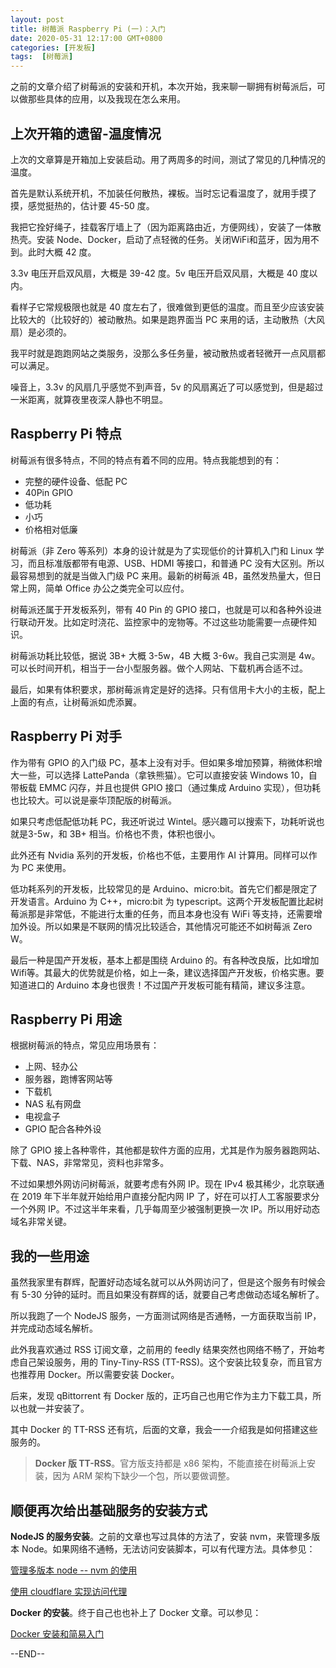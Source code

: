 ```yaml
---
layout: post
title: 树莓派 Raspberry Pi (一)：入门 
date: 2020-05-31 12:17:00 GMT+0800
categories: [开发板]
tags:  [树莓派]
---
```


之前的文章介绍了树莓派的安装和开机，本次开始，我来聊一聊拥有树莓派后，可以做那些具体的应用，以及我现在怎么来用。

<!-- more -->

## 上次开箱的遗留-温度情况

上次的文章算是开箱加上安装启动。用了两周多的时间，测试了常见的几种情况的温度。

首先是默认系统开机，不加装任何散热，裸板。当时忘记看温度了，就用手摸了摸，感觉挺热的，估计要 45-50 度。

我把它拴好绳子，挂载客厅墙上了（因为距离路由近，方便网线），安装了一体散热壳。安装 Node、Docker，启动了点轻微的任务。关闭WiFi和蓝牙，因为用不到。此时大概 42 度。

3.3v 电压开启双风扇，大概是 39-42 度。5v 电压开启双风扇，大概是 40 度以内。

看样子它常规极限也就是 40 度左右了，很难做到更低的温度。而且至少应该安装比较大的（比较好的）被动散热。如果是跑界面当 PC 来用的话，主动散热（大风扇）是必须的。

我平时就是跑跑网站之类服务，没那么多任务量，被动散热或者轻微开一点风扇都可以满足。

噪音上，3.3v 的风扇几乎感觉不到声音，5v 的风扇离近了可以感觉到，但是超过一米距离，就算夜里夜深人静也不明显。

## Raspberry Pi 特点

树莓派有很多特点，不同的特点有着不同的应用。特点我能想到的有：

* 完整的硬件设备、低配 PC
* 40Pin GPIO
* 低功耗
* 小巧
* 价格相对低廉

树莓派（非 Zero 等系列）本身的设计就是为了实现低价的计算机入门和 Linux 学习，而且标准版都带有电源、USB、HDMI 等接口，和普通 PC 没有大区别。所以最容易想到的就是当做入门级 PC 来用。最新的树莓派 4B，虽然发热量大，但日常上网，简单 Office 办公之类完全可以应付。

树莓派还属于开发板系列，带有 40 Pin 的 GPIO 接口，也就是可以和各种外设进行联动开发。比如定时浇花、监控家中的宠物等。不过这些功能需要一点硬件知识。

树莓派功耗比较低，据说 3B+ 大概 3-5w，4B 大概 3-6w。我自己实测是 4w。可以长时间开机，相当于一台小型服务器。做个人网站、下载机再合适不过。

最后，如果有体积要求，那树莓派肯定是好的选择。只有信用卡大小的主板，配上上面的有点，让树莓派如虎添翼。

## Raspberry Pi 对手

作为带有 GPIO 的入门级 PC，基本上没有对手。但如果多增加预算，稍微体积增大一些，可以选择 LattePanda（拿铁熊猫）。它可以直接安装 Windows 10，自带板载 EMMC 闪存，并且也提供 GPIO 接口（通过集成 Arduino 实现），但功耗也比较大。可以说是豪华顶配版的树莓派。

如果只考虑低配低功耗 PC，我还听说过 Wintel。感兴趣可以搜索下，功耗听说也就是3-5w，和 3B+ 相当。价格也不贵，体积也很小。

此外还有 Nvidia 系列的开发板，价格也不低，主要用作 AI 计算用。同样可以作为 PC 来使用。

低功耗系列的开发板，比较常见的是 Arduino、micro:bit。首先它们都是限定了开发语言。Arduino 为 C++，micro:bit 为 typescript。这两个开发板配置比起树莓派那是非常低，不能进行太重的任务，而且本身也没有 WiFi 等支持，还需要增加外设。所以如果是不联网的情况比较适合，其他情况可能还不如树莓派 Zero W。

最后一种是国产开发板，基本上都是围绕 Arduino 的。有各种改良版，比如增加 Wifi等。其最大的优势就是价格，如上一条，建议选择国产开发板，价格实惠。要知道进口的 Arduino 本身也很贵！不过国产开发板可能有精简，建议多注意。

## Raspberry Pi 用途

根据树莓派的特点，常见应用场景有：

* 上网、轻办公
* 服务器，跑博客网站等
* 下载机
* NAS 私有网盘
* 电视盒子
* GPIO 配合各种外设

除了 GPIO 接上各种零件，其他都是软件方面的应用，尤其是作为服务器跑网站、下载、NAS，非常常见，资料也非常多。

不过如果想外网访问树莓派，就要考虑有外网 IP。现在 IPv4 极其稀少，北京联通在 2019 年下半年就开始给用户直接分配内网 IP 了，好在可以打人工客服要求分一个外网 IP。不过这半年来看，几乎每周至少被强制更换一次 IP。所以用好动态域名非常关键。

## 我的一些用途

虽然我家里有群辉，配置好动态域名就可以从外网访问了，但是这个服务有时候会有 5-30 分钟的延时。而且如果没有群辉的话，就要自己考虑做动态域名解析了。

所以我跑了一个 NodeJS 服务，一方面测试网络是否通畅，一方面获取当前 IP，并完成动态域名解析。

此外我喜欢通过 RSS 订阅文章，之前用的 feedly 结果突然也网络不畅了，开始考虑自己架设服务，用的 Tiny-Tiny-RSS (TT-RSS)。这个安装比较复杂，而且官方也推荐用 Docker。所以需要安装 Docker。

后来，发现 qBittorrent 有 Docker 版的，正巧自己也用它作为主力下载工具，所以也就一并安装了。

其中 Docker 的 TT-RSS 还有坑，后面的文章，我会一一介绍我是如何搭建这些服务的。

> **Docker 版 TT-RSS**。官方版支持都是 x86 架构，不能直接在树莓派上安装，因为 ARM 架构下缺少一个包，所以要做调整。

## 顺便再次给出基础服务的安装方式

**NodeJS 的服务安装**。之前的文章也写过具体的方法了，安装 nvm，来管理多版本 Node。如果网络不通畅，无法访问安装脚本，可以有代理方法。具体参见：

[管理多版本 node -- nvm 的使用](https://www.yukapril.com/2020/03/13/nvm.html)

[使用 cloudflare 实现访问代理](https://www.yukapril.com/2020/03/14/cloudflare-proxy.html)

**Docker 的安装**。终于自己也也补上了 Docker 文章。可以参见：

[Docker 安装和简易入门](https://www.yukapril.com/2020/05/23/docker.html)

--END--
